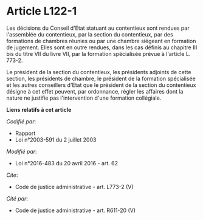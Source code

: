 # Article L122-1

Les décisions du Conseil d'Etat statuant au contentieux sont rendues par l'assemblée du contentieux, par la section du
contentieux, par des formations de chambres réunies ou par une chambre siégeant en formation de jugement. Elles sont en outre
rendues, dans les cas définis au chapitre III bis du titre VII du livre VII, par la formation spécialisée prévue à l'article
L. 773-2. 

Le président de la section du contentieux, les présidents adjoints de cette section, les présidents de chambre, le président
de la formation spécialisée et les autres conseillers d'Etat que le président de la section du contentieux désigne à cet
effet peuvent, par ordonnance, régler les affaires dont la nature ne justifie pas l'intervention d'une formation collégiale.

**Liens relatifs à cet article**

_Codifié par_:

  - Rapport
  - Loi n°2003-591 du 2 juillet 2003

_Modifié par_:

  - Loi n°2016-483 du 20 avril 2016 - art. 62

_Cite_:

  - Code de justice administrative - art. L773-2 (V)

_Cité par_:

  - Code de justice administrative - art. R611-20 (V)
